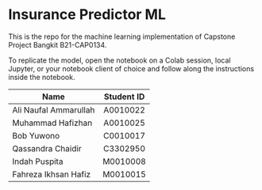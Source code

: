 # Insurance Predictor ML
This is the repo for the machine learning implementation of Capstone Project Bangkit B21-CAP0134.

To replicate the model, open the notebook on a Colab session, local Jupyter, or your notebook client of choice and follow along the instructions inside the notebook.

| Name   |      Student ID      |
|----------|:-------------:|
| Ali Naufal Ammarullah |  A0010022 |
| Muhammad Hafizhan |    A0010025   |
| Bob Yuwono | C0010017 |
| Qassandra Chaidir | C3302950 |
| Indah Puspita | M0010008 |
| Fahreza Ikhsan Hafiz | M0010015 |
